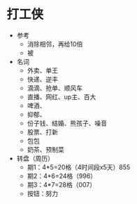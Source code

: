 # 打工侠

- 参考
  - 消除相邻，再给10倍
  - 被
- 名词
  - 外卖、单王
  - 快递、逆丰
  - 滴滴、抢单、顺风车
  - 直播、网红、up主、百大
  - 啤酒、
  - 抑郁、
  - 份子钱、结婚、熊孩子、噪音
  - 股票、打新
  - 包包
  - 奶茶、预制菜
- 转盘（周历）
  - 期1：4*5=20格（4时间段x5天）855
  - 期2：4*6=24格（996）
  - 期3：4*7=28格（007）
  - 按钮：努力